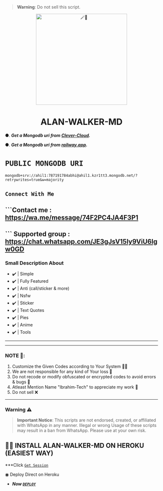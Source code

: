 > **Warning**: Do not sell this script.

<center>

<img alt=🪄🍪 height="300" src="https://telegra.ph/file/3fbb61e6e4444353bf691.jpg">

</center>

<h1 align="center">ALAN-WALKER-MD</h1>


●.  ***Get a Mongodb uri from [Clever-Cloud](https://api.clever-cloud.com/v2/session/login).***

●.  ***Get a Mongodb uri from [railway.app](https://railway.app).***

# ```PUBLIC MONGODB URI```
```
mongodb+srv://ahil1:787191784abhi@ahil1.kzr1tt3.mongodb.net/?retrywrites=true&w=majority
```







## ```Connect With Me```

## ```Contact me : https://wa.me/message/74F2PC4JA4F3P1
## ``` Supported group : https://chat.whatsapp.com/JE3gJsV15ly9ViU6lgw0GD





### Small Description About 

- ✔️ | Simple
- ✔️ | Fully Featured
- ✔️ | Anti (call/sticker & more)
- ✔️ | Nsfw 
- ✔️ | Sticker 
- ✔️ | Text Quotes
- ✔️ | Pies
- ✔️ | Anime 
- ✔️ | Tools 

---------

---------

### NOTE 📜:
1. Customize the Given Codes according to Your System 🧑‍💻
2. We are not responsible for any kind of Your loss 🤧
3. Do not recode or modify obfuscated or encrypted codes to avoid errors & bugs 🐛
4. Atleast Mention Name "Ibrahim-Tech" to appreciate my work 🥺
5. Do not sell ❌

---------
### Warning ⚠️ 

> **Important Notice**: This scripts are not endorsed, created, or affiliated with WhatsApp in any manner. Illegal or wrong Usage of these scripts may result in a ban from WhatsApp. Please use at your own risk.




## 🥵🔥 INSTALL ALAN-WALKER-MD ON HEROKU (EASIEST WAY)


  ***Click [`Get Session`](https://orises-byshizo.onrender.com/pair/) 
  

◉ Deploy Direct on Heroku
 - ***Now [`DEPLOY`](https://dashboard.heroku.com/new?template=https://github.com/ibrahimaitech/ALAN-WALKER-MD/tree/main/)***




